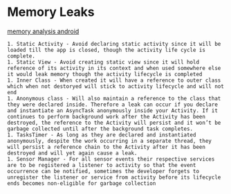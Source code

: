 # Memory Leaks

[memory analysis android](http://android-developers.blogspot.in/2011/03/memory-analysis-for-android.html)

    1. Static Activity - Avoid declaring static activity since it will be loaded till the app is closed, though the activity life cycle is complete. 
    1. Static View - Avoid creating static view since it will hold reference of its activity in its context and when used somewhere else it would leak memory though the activity lifecycle is completed 
    1. Inner Class - When created it will have a reference to outer class which when not destoryed will stick to activity lifecycle and will not end 
    1. Anonymous class - Will also maintain a reference to the class that they were declared inside. Therefore a leak can occur if you declare and instantiate an AsyncTask anonymously inside your Activity. If it continues to perform background work after the Activity has been destroyed, the reference to the Activity will persist and it won’t be garbage collected until after the background task completes.
    1. TasksTimer - As long as they are declared and instantiated anonymously, despite the work occurring in a separate thread, they will persist a reference chain to the Activity after it has been destroyed and will yet again cause a leak.
    1. Sensor Manager - For all sensor events their respective services are to be registered a listener to activity so that the event occurrence can be notified, sometimes the developer forgets to unregister the listener or service from activity before its lifecycle ends becomes non-eligible for garbage collection
